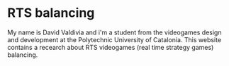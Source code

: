 # RTS balancing

My name is David Valdivia and i'm a student from the videogames design and development at the
Polytechnic University of Catalonia. This website contains a recearch about RTS videogames
(real time strategy games) balancing.